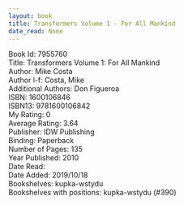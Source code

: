 ```yaml
---
layout: book
title: Transformers Volume 1 - For All Mankind
date_read: None
---
```


Book Id: 7955760<br />
Title: Transformers Volume 1: For All Mankind<br />
Author: Mike Costa<br />
Author l-f: Costa, Mike<br />
Additional Authors: Don Figueroa<br />
ISBN: 1600106846<br />
ISBN13: 9781600106842<br />
My Rating: 0<br />
Average Rating: 3.64<br />
Publisher: IDW Publishing<br />
Binding: Paperback<br />
Number of Pages: 135<br />
Year Published: 2010<br />
Date Read: <br />
Date Added: 2019/10/18<br />
Bookshelves: kupka-wstydu<br />
Bookshelves with positions: kupka-wstydu (#390)<br />

